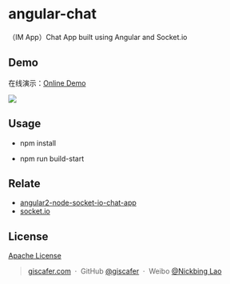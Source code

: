 # angular-chat
（IM App）Chat App built using Angular and Socket.io


## Demo

在线演示：[Online Demo](http://project.xinong.wang:8080)

![](https://raw.githubusercontent.com/giscafer/angular-chat/master/client/public/screenshot/demo.gif)

## Usage

- npm install

- npm run build-start


## Relate

- [angular2-node-socket-io-chat-app](https://github.com/start-angular/angular2-node-socket-io-chat-app)
- [socket.io](https://socket.io/)

## License

[Apache License](./LICENSE)



> [giscafer.com](http://giscafer.com) &nbsp;&middot;&nbsp;
> GitHub [@giscafer](https://github.com/giscafer) &nbsp;&middot;&nbsp;
> Weibo [@Nickbing Lao](https://weibo.com/laohoubin)
